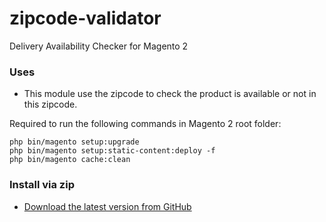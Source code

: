 # zipcode-validator
Delivery Availability Checker for Magento 2

### Uses

* This module use the zipcode to check the product is available or not in this zipcode. 

Required to run the following commands in Magento 2 root folder:

```
php bin/magento setup:upgrade
php bin/magento setup:static-content:deploy -f
php bin/magento cache:clean
```

### Install via zip

* [Download the latest version from GitHub](https://github.com/magebytessoft/zipcode-validator/archive/refs/heads/main.zip)

